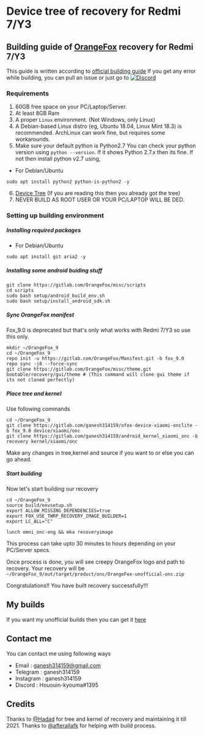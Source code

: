 # Device tree of recovery for Redmi 7/Y3

## Building guide of [OrangeFox](https://wiki.orangefox.tech/en/home) recovery for Redmi 7/Y3
This guide is written according to [official building guide](https://wiki.orangefox.tech/en/dev/building)
If you get any error while building, you can pull an issue or just go to <a href="https://discord.gg/rc9FS7d9w5"><img src="https://img.shields.io/discord/581738731934056449.svg?label=discord&color=yellow&logo=discord" alt="Discord"></a>

### Requirements
1. 60GB free space on your PC/Laptop/Server.
2. At least 8GB Ram 
3. A proper ```Linux``` environment. (Not Windows, only Linux)
4. A Debian-based Linux distro (eg, Ubuntu 18.04, Linux Mint 18.3) is recommended. ArchLinux can work fine, but requires some workarounds.
5. Make sure your default python is Python2.7
You can check your python version using ```python --version```. If it shows Python 2.7.x then its fine.
If not then install python v2.7 using,
- For Debian/Ubuntu
```
sudo apt install python2 python-is-python2 -y
```
6. [Device Tree](https://gitlab.com/ganesh314159/ofox-device-xiaomi-onclite) (If you are reading this then you already got the tree)
7. NEVER BUILD AS ROOT USER OR YOUR PC/LAPTOP WILL BE DED.

### Setting up building environment
##### Installing required packages
- For Debian/Ubuntu
```
sudo apt install git aria2 -y
```
##### Installing some android buiding stuff
```
git clone https://gitlab.com/OrangeFox/misc/scripts
cd scripts
sudo bash setup/android_build_env.sh
sudo bash setup/install_android_sdk.sh
```
##### Sync OrangeFox manifest
Fox_9.0 is deprecated but that's only what works with Redmi 7/Y3 so use this only.
```
mkdir ~/OrangeFox_9
cd ~/OrangeFox_9
repo init -u https://gitlab.com/OrangeFox/Manifest.git -b fox_9.0
repo sync -j8 --force-sync
git clone https://gitlab.com/OrangeFox/misc/theme.git bootable/recovery/gui/theme # (This command will clone gui theme if its not cloned perfectly)
```
##### Place tree and kernel
Use following commands
```
cd ~/OrangeFox_9
git clone https://gitlab.com/ganesh314159/ofox-device-xiaomi-onclite -b fox_9.0 device/xiaomi/onc
git clone https://gitlab.com/ganesh314159/android_kernel_xiaomi_onc -b recovery kernel/xiaomi/onc
```

Make any changes in tree,kernel and source if you want to or else you can go ahead.

##### Start building
Now let's start building our recovery
```
cd ~/OrangeFox_9
source build/envsetup.sh
export ALLOW_MISSING_DEPENDENCIES=true
export FOX_USE_TWRP_RECOVERY_IMAGE_BUILDER=1
export LC_ALL="C"

lunch omni_onc-eng && mka recoveryimage
```
This process can take upto 30 minutes to hours depending on your PC/Server specs.

Once process is done, you will see creepy OrangeFox logo and path to recovery.
Your recovery will be ```~/OrangeFox_9/out/target/product/onc/OrangeFox-unofficial-onc.zip```

Congratulations!! You have built recovery successfully!!!

## My builds
If you want my unofficial builds then you can get it [here](https://sourceforge.net/projects/romrecovery/files/OrangeFox/)

## Contact me
You can contact me using following ways
- Email : ganesh314159@gmail.com
- Telegram : ganesh314159
- Instagram : ganesh314159
- Discord : Hououin-kyouma#1395

## Credits
Thanks to [@Hadad](https://gitlab.com/hdrjt) for tree and kernel of recovery and maintaining it till 2021.
Thanks to [@afterallafk](https://github.com/afterallafk) for helping with build process.

